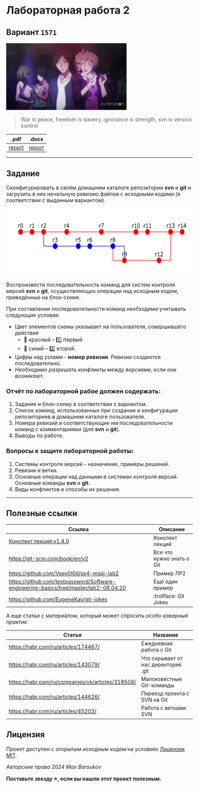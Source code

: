 # Лабораторная работа 2

## Вариант `1571`

<img alt="anime" src="./.resources/anime.gif" height="180">

> War is peace, freedom is slavery, ignorance is strength, svn is version control


|.pdf|.docx|
|-|-|
| [report](./docs/report.pdf) | [report](./docs/report.docx) |

---

## Задание

Сконфигурировать в своём домашнем каталоге репозитории **svn** и **git** и загрузить в них начальную ревизию файлов с исходными кодами (в соответствии с выданным вариантом).


<img alt="task" src="./.resources/task.png" height="180">

Воспроизвести последовательность команд для систем контроля версий **svn** и **git**, осуществляющих операции над исходным кодом, приведённые на блок-схеме.

При составлении последовательности команд необходимо учитывать следующие условия:

- Цвет элементов схемы указывает на пользователя, совершившего действие
  - :red_circle: красный – :one: первый
  - :large_blue_circle: синий – :two: второй.
- Цифры над узлами - **номер ревизии**. Ревизии создаются последовательно.
- *Необходимо разрешать конфликты между версиями, если они возникают*.


### Отчёт по лабораторной рабое должен содержать:

1. Задание и блок-схему в соответствии с вариантом.
2. Список команд, использованных при создании и конфигурации репозиториев в домашнем каталоге пользователя.
3. Номера ревизий и соответствующие им последовательности команд с комментариями (для **svn** и **git**).
4. Выводы по работе.

### Вопросы к защите лабораторной работы:

1. Системы контроля версий - назначение, примеры решений.
2. Ревизии и ветки.
3. Основные операции над данными в системах контроля версий. Основные команды **svn** и **git**.
4. Виды конфликтов и способы их решения.

---

## Полезные ссылки

| Ссылка | Описание |
| --- | --- |
| [Конспект лекций v1.4.0](https://se.ifmo.ru/documents/10180/671657/%D0%9B%D0%B5%D0%BA%D1%86%D0%B8%D0%B8+%D0%BF%D0%BE+%D0%9E%D0%9F%D0%98+v1.3.3.pdf/50ce1e06-00d9-4900-be9c-a3316a746d6d) | Конспект лекций |
| https://git-scm.com/book/en/v2 | Все что нужно знать о Git |
| https://github.com/Vsev0l0d/se4-mspi-lab2 | Пример ЛР2 |
| https://github.com/testpassword/Software-engineering-basics/tree/master/lab2-08.04.20 | Ещё один пример |
| https://github.com/EugeneKay/git-jokes | :trollface: Git Jokes |

А еще статьи с материалом, который может спросить *особо коварный практик*:

| Статья | Название |
| --- | --- |
| https://habr.com/ru/articles/174467/ | Ежедневная работа с Git |
| https://habr.com/ru/articles/143079/ | Что скрывает от нас директория .git |
| https://habr.com/ru/companies/vk/articles/318508/ | Малоизвестные Git-команды |
| https://habr.com/ru/articles/144626/ | Переезд проекта с SVN на Git |
| https://habr.com/ru/articles/45203/ | Работа с ветками SVN |

## Лицензия <a name="license"></a>

Проект доступен с открытым исходным кодом на условиях [Лицензии MIT](https://opensource.org/license/mit/).

*Авторские права 2024 Max Barsukov*

**Поставьте звезду :star:, если вы нашли этот проект полезным.**
